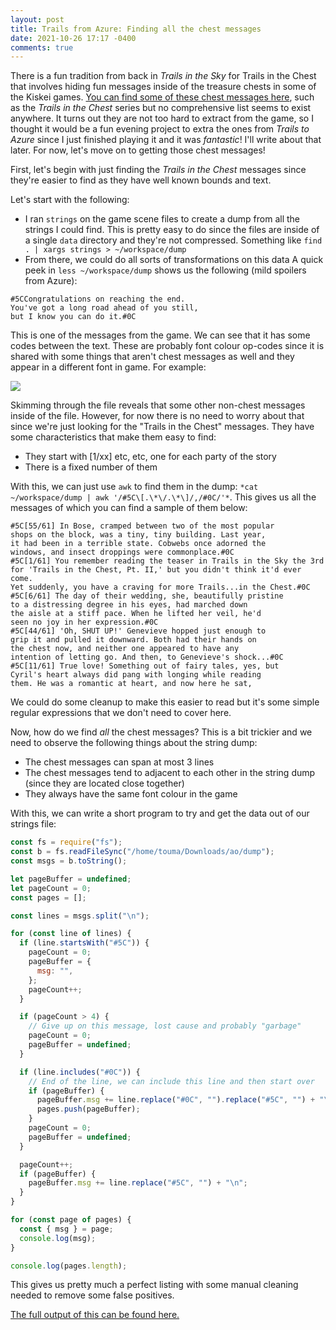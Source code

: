 ```yaml
---
layout: post
title: Trails from Azure: Finding all the chest messages
date: 2021-10-26 17:17 -0400
comments: true
---
```


There is a fun tradition from back in _Trails in the Sky_ for Trails in the Chest that involves hiding fun messages inside of the treasure chests in some of the Kiskei games. [You can find some of these chest messages here](https://kiseki.fandom.com/wiki/Trails_in_the_Chest,_Part_2), such as the _Trails in the Chest_ series but no comprehensive list seems to exist anywhere. It turns out they are not too hard to extract from the game, so I thought it would be a fun evening project to extra the ones from _Trails to Azure_ since I just finished playing it and it was _fantastic_! I'll write about that later. For now, let's move on to getting those chest messages!

First, let's begin with just finding the _Trails in the Chest_ messages since they're easier to find as they have well known bounds and text.

Let's start with the following:

* I ran `strings` on the game scene files to create a dump from all the strings I could find. This is pretty easy to do since the files are inside of a single `data` directory and they're not compressed. Something like `find . | xargs strings > ~/workspace/dump` 
* From there, we could do all sorts of transformations on this data  A quick peek in `less ~/workspace/dump` shows us the following (mild spoilers from Azure):

```
#5CCongratulations on reaching the end.
You've got a long road ahead of you still,
but I know you can do it.#0C
```

This is one of the messages from the game. We can see that it has some codes between the text. These are probably font colour op-codes since it is shared with some things that aren't chest messages as well and they appear in a different font in game. For example:

![](https://external-preview.redd.it/ey2dPLaumoUlwyhr0B7JlIzkslEF0k3gLQ2DTKR14kM.jpg?auto=webp&s=fe2c60a0e470d982924a43cf39b2f5b006ce9705)

Skimming through the file reveals that some other non-chest messages inside of the file. However, for now there is no need to worry about that since we're just looking for the "Trails in the Chest" messages. They have some characteristics that make them easy to find:

* They start with [1/xx] etc, etc, one for each party of the story
* There is a fixed number of them

With this, we can just use `awk` to find them in the dump: `*cat ~/workspace/dump | awk '/#5C\[.\*\/.\*\]/,/#0C/'*`. This gives us all the messages of which you can find a sample of them below:

```
#5C[55/61] In Bose, cramped between two of the most popular
shops on the block, was a tiny, tiny building. Last year,
it had been in a terrible state. Cobwebs once adorned the
windows, and insect droppings were commonplace.#0C
#5C[1/61] You remember reading the teaser in Trails in the Sky the 3rd
for 'Trails in the Chest, Pt. II,' but you didn't think it'd ever come.
Yet suddenly, you have a craving for more Trails...in the Chest.#0C
#5C[6/61] The day of their wedding, she, beautifully pristine
to a distressing degree in his eyes, had marched down
the aisle at a stiff pace. When he lifted her veil, he'd
seen no joy in her expression.#0C
#5C[44/61] 'Oh, SHUT UP!' Genevieve hopped just enough to
grip it and pulled it downward. Both had their hands on
the chest now, and neither one appeared to have any
intention of letting go. And then, to Genevieve's shock...#0C
#5C[11/61] True love! Something out of fairy tales, yes, but
Cyril's heart always did pang with longing while reading
them. He was a romantic at heart, and now here he sat,
```

We could do some cleanup to make this easier to read but it's some simple regular expressions that we don't need to cover here. 

Now, how do we find _all_ the chest messages? This is a bit trickier and we need to observe the following things about the string dump:

* The chest messages can span at most 3 lines
* The chest messages tend to adjacent to each other in the string dump (since they are located close together)
* They always have the same font colour in the game

With this, we can write a short program to try and get the data out of our strings file:

```javascript
const fs = require("fs");
const b = fs.readFileSync("/home/touma/Downloads/ao/dump");
const msgs = b.toString();

let pageBuffer = undefined;
let pageCount = 0;
const pages = [];

const lines = msgs.split("\n");

for (const line of lines) {
  if (line.startsWith("#5C")) {
    pageCount = 0;
    pageBuffer = {
      msg: "",
    };
    pageCount++;
  }

  if (pageCount > 4) {
    // Give up on this message, lost cause and probably "garbage"
    pageCount = 0;
    pageBuffer = undefined;
  }

  if (line.includes("#0C")) {
    // End of the line, we can include this line and then start over
    if (pageBuffer) {
      pageBuffer.msg += line.replace("#0C", "").replace("#5C", "") + "\n";
      pages.push(pageBuffer);
    }
    pageCount = 0;
    pageBuffer = undefined;
  }

  pageCount++;
  if (pageBuffer) {
    pageBuffer.msg += line.replace("#5C", "") + "\n";
  }
}

for (const page of pages) {
  const { msg } = page;
  console.log(msg);
}

console.log(pages.length);

```

This gives us pretty much a perfect listing with some manual cleaning needed to remove some false positives. 

[The full output of this can be found here.](/assets/azure/chest.txt)

